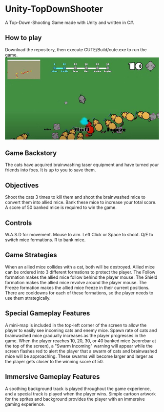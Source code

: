 # Unity-TopDownShooter
A Top-Down-Shooting Game made with Unity and written in C#.
## How to play
Download the repository, then execute CUTE/Build/cute.exe to run the game.
<img src="gallery.jpg">
## Game Backstory
The cats have acquired brainwashing taser equipment and have turned your friends into foes. It is up to you to save them.

## Objectives
Shoot the cats 3 times to kill them and shoot the brainwashed mice to convert them into allied mice. Bank these mice to increase your total score. A score of 50 banked mice is required to win the game.

## Controls
W.A.S.D for movement. Mouse to aim. Left Click or Space to shoot. Q/E to switch mice formations. R to bank mice.

## Game Strategies
When an allied mice collides with a cat, both will be destroyed. Allied mice can be ordered into 3 different formations to protect the player. The Follow formation makes the allied mice follow behind the player mouse. The Shield formation makes the allied mice revolve around the player mouse. The Freeze formation makes the allied mice freeze in their current positions. There are cooldowns for each of these formations, so the player needs to use them strategically.

## Special Gameplay Features
A mini-map is included in the top-left corner of the screen to allow the player to easily see incoming cats and enemy mice. Spawn rate of cats and brainwashed mice gradually increases as the player progresses in the game. When the player reaches 10, 20, 30, or 40 banked mice (scorebar at the top of the screen), a "Swarm Incoming" warning will appear while the screen flashes red to alert the player that a swarm of cats and brainwashed mice will be approaching. These swarms will become larger and larger as the player gets closer to the winning score of 50.

## Immersive Gameplay Features
A soothing background track is played throughout the game experience, and a special track is played when the player wins. Simple cartoon artwork for the sprites and background provides the player with an immersive gaming experience.
